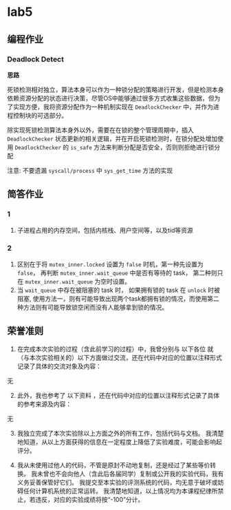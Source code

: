 # lab5

## 编程作业

### Deadlock Detect

**思路**

死锁检测相对独立，算法本身可以作为一种锁分配的策略进行开发，但是检测本身依赖资源分配的状态进行决策，尽管OS中能够通过很多方式收集这些数据，但为了实现方便，我将资源分配作为一种机制实现在 `DeadlockChecker` 中，并作为进程控制块的可选部分。

除实现死锁检测算法本身外以外，需要在在锁的整个管理周期中，插入 `DeadlockChecker` 状态更新的相关逻辑，并在开启死锁检测时，在锁分配处增加使用 `DeadlockChecker` 的 `is_safe` 方法来判断分配是否安全，否则则拒绝进行锁分配

注意: 不要遗漏 `syscall/process` 中 `sys_get_time` 方法的实现

## 简答作业

### 1

1. 子进程占用的内存空间，包括内核栈、用户空间等，以及tid等资源

### 2

1. 区别在于将 `mutex_inner.locked` 设置为 `false` 时机，第一种先设置为 `false`， 再判断 `mutex_inner.wait_queue` 中是否有等待的 task， 第二种则只在 `mutex_inner.wait_queue` 为空时设置。
2. 当 `wait_queue` 中存在被阻塞的 task 时， 如果拥有锁的 task 在 `unlock` 时被阻塞, 使用方法一，则有可能导致出现两个task都拥有锁的情况，而使用第二种方法则有可能导致锁空闲而没有人能够拿到锁的情况。

## 荣誉准则

1. 在完成本次实验的过程（含此前学习的过程）中，我曾分别与 以下各位 就（与本次实验相关的）以下方面做过交流，还在代码中对应的位置以注释形式记录了具体的交流对象及内容：

无

2. 此外，我也参考了 以下资料 ，还在代码中对应的位置以注释形式记录了具体的参考来源及内容：

无

3. 我独立完成了本次实验除以上方面之外的所有工作，包括代码与文档。 我清楚地知道，从以上方面获得的信息在一定程度上降低了实验难度，可能会影响起评分。

4. 我从未使用过他人的代码，不管是原封不动地复制，还是经过了某些等价转换。 我未曾也不会向他人（含此后各届同学）复制或公开我的实验代码，我有义务妥善保管好它们。 我提交至本实验的评测系统的代码，均无意于破坏或妨碍任何计算机系统的正常运转。 我清楚地知道，以上情况均为本课程纪律所禁止，若违反，对应的实验成绩将按“-100”分计。

